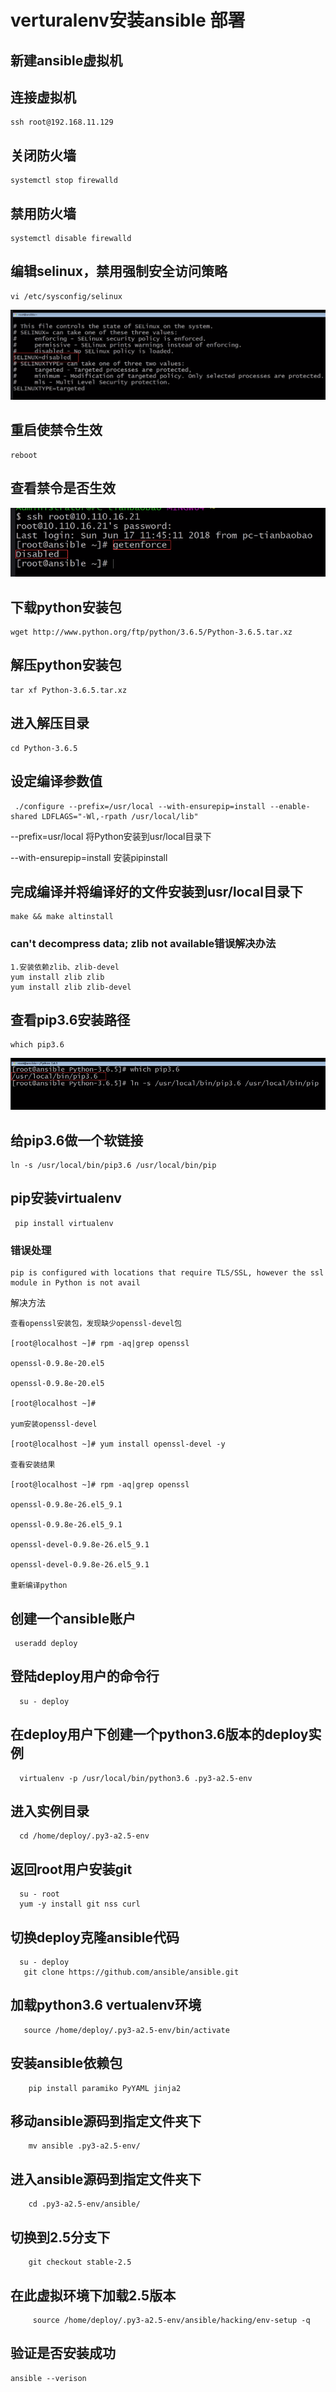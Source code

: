 
# verturalenv安装ansible 部署
## 新建ansible虚拟机
## 连接虚拟机
```
ssh root@192.168.11.129
```
## 关闭防火墙
```
systemctl stop firewalld
```
## 禁用防火墙
```
systemctl disable firewalld
```

## 编辑selinux，禁用强制安全访问策略
```
vi /etc/sysconfig/selinux
```
![](../images/img4.png)

## 重启使禁令生效
```
reboot
```

## 查看禁令是否生效
![](../images/img5.png)


## 下载python安装包
```
wget http://www.python.org/ftp/python/3.6.5/Python-3.6.5.tar.xz
```

## 解压python安装包
```
tar xf Python-3.6.5.tar.xz
```

## 进入解压目录
```
cd Python-3.6.5
```

## 设定编译参数值
```
 ./configure --prefix=/usr/local --with-ensurepip=install --enable-shared LDFLAGS="-Wl,-rpath /usr/local/lib"
```

--prefix=usr/local 将Python安装到usr/local目录下

--with-ensurepip=install 安装pipinstall

## 完成编译并将编译好的文件安装到usr/local目录下
```
make && make altinstall
```

### can't decompress data; zlib not available错误解决办法
```
1.安装依赖zlib、zlib-devel
yum install zlib zlib
yum install zlib zlib-devel
```

## 查看pip3.6安装路径
```
which pip3.6
```
![](../images/img6.png)

## 给pip3.6做一个软链接
```
ln -s /usr/local/bin/pip3.6 /usr/local/bin/pip
```

## pip安装virtualenv
```
 pip install virtualenv
```

### 错误处理

```
pip is configured with locations that require TLS/SSL, however the ssl module in Python is not avail
```

解决方法
```
查看openssl安装包，发现缺少openssl-devel包

[root@localhost ~]# rpm -aq|grep openssl

openssl-0.9.8e-20.el5

openssl-0.9.8e-20.el5

[root@localhost ~]#

yum安装openssl-devel

[root@localhost ~]# yum install openssl-devel -y

查看安装结果

[root@localhost ~]# rpm -aq|grep openssl

openssl-0.9.8e-26.el5_9.1

openssl-0.9.8e-26.el5_9.1

openssl-devel-0.9.8e-26.el5_9.1

openssl-devel-0.9.8e-26.el5_9.1

重新编译python
```

## 创建一个ansible账户
```
 useradd deploy
```

## 登陆deploy用户的命令行
```
  su - deploy
```

## 在deploy用户下创建一个python3.6版本的deploy实例
```
  virtualenv -p /usr/local/bin/python3.6 .py3-a2.5-env
```

## 进入实例目录
```
  cd /home/deploy/.py3-a2.5-env
```

## 返回root用户安装git
```
  su - root
  yum -y install git nss curl
```
## 切换deploy克隆ansible代码
```
  su - deploy
   git clone https://github.com/ansible/ansible.git
```

## 加载python3.6 vertualenv环境
```
   source /home/deploy/.py3-a2.5-env/bin/activate
```

## 安装ansible依赖包
```
    pip install paramiko PyYAML jinja2
```

## 移动ansible源码到指定文件夹下
```
    mv ansible .py3-a2.5-env/
```

## 进入ansible源码到指定文件夹下
```
    cd .py3-a2.5-env/ansible/
```

## 切换到2.5分支下
```
    git checkout stable-2.5
```

## 在此虚拟环境下加载2.5版本
```
     source /home/deploy/.py3-a2.5-env/ansible/hacking/env-setup -q
```

## 验证是否安装成功
```
ansible --verison
```